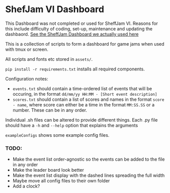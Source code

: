 ShefJam VI Dashboard
=====================

This Dashboard was not completed or used for SheffJam VI. Reasons for this include difficulty of coding, set-up, maintenance and updating the dashbaord. [See the SheffJam Dashboard we actually used here](https://github.com/bhaveshprajapat/SheffJam-VI-Dashboard)

This is a collection of scripts to form a dashboard for game jams when used with tmux or screen.

All scripts and fonts etc stored in `assets/`.

`pip install -r requirements.txt` installs all required components. 

Configuration notes:
- `events.txt` should contain a time-ordered list of events that will be occuring, in the format `dd/mm/yy HH:MM - [Short event description]`
- `scores.txt` should contain a list of scores and names in the format `score - name`, where score can either be a time in the format `MM:SS.SS` or a number. These can be in any order.

Individual .sh files can be altered to provide different things. Each .py file should have a `-h` and `--help` option that explains the arguments

`exampleConfigs` shows some example config files.

### TODO:
- Make the event list order-agnostic so the events can be added to the file in any order
- Make the leader board look better
- Make the event list display with the dashed lines spreading the full width
- Maybe move all config files to their own folder
- Add a clock?
